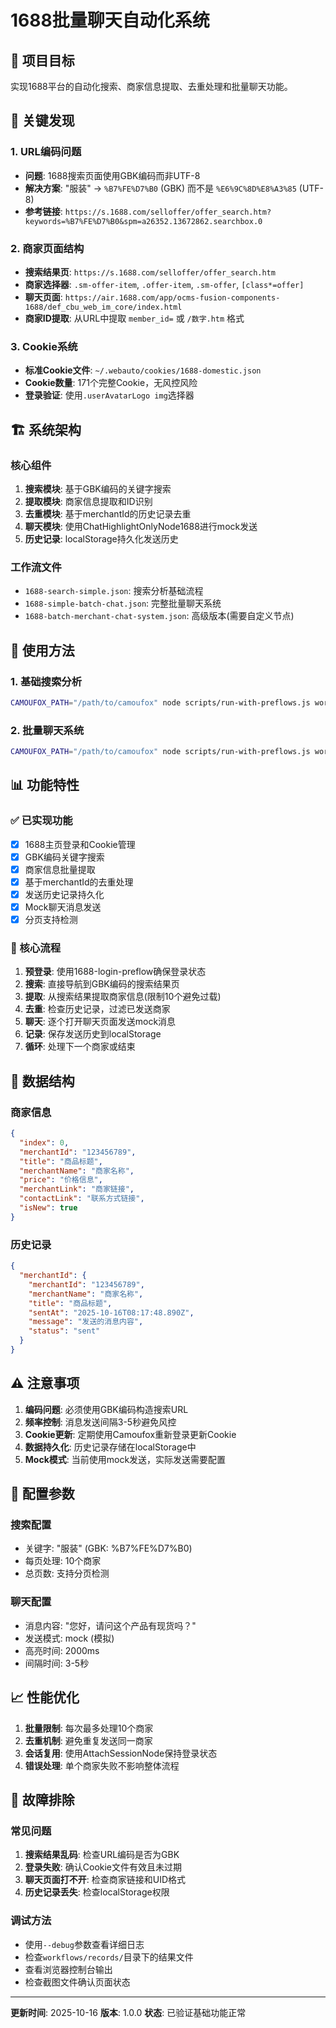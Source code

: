 # 1688批量聊天自动化系统

## 🎯 项目目标

实现1688平台的自动化搜索、商家信息提取、去重处理和批量聊天功能。

## 🔑 关键发现

### 1. URL编码问题
- **问题**: 1688搜索页面使用GBK编码而非UTF-8
- **解决方案**: "服装" → `%B7%FE%D7%B0` (GBK) 而不是 `%E6%9C%8D%E8%A3%85` (UTF-8)
- **参考链接**: `https://s.1688.com/selloffer/offer_search.htm?keywords=%B7%FE%D7%B0&spm=a26352.13672862.searchbox.0`

### 2. 商家页面结构
- **搜索结果页**: `https://s.1688.com/selloffer/offer_search.htm`
- **商家选择器**: `.sm-offer-item`, `.offer-item`, `.sm-offer`, `[class*=offer]`
- **聊天页面**: `https://air.1688.com/app/ocms-fusion-components-1688/def_cbu_web_im_core/index.html`
- **商家ID提取**: 从URL中提取 `member_id=` 或 `/数字.htm` 格式

### 3. Cookie系统
- **标准Cookie文件**: `~/.webauto/cookies/1688-domestic.json`
- **Cookie数量**: 171个完整Cookie，无风控风险
- **登录验证**: 使用`.userAvatarLogo img`选择器

## 🏗️ 系统架构

### 核心组件
1. **搜索模块**: 基于GBK编码的关键字搜索
2. **提取模块**: 商家信息提取和ID识别
3. **去重模块**: 基于merchantId的历史记录去重
4. **聊天模块**: 使用ChatHighlightOnlyNode1688进行mock发送
5. **历史记录**: localStorage持久化发送历史

### 工作流文件
- `1688-search-simple.json`: 搜索分析基础流程
- `1688-simple-batch-chat.json`: 完整批量聊天系统
- `1688-batch-merchant-chat-system.json`: 高级版本(需要自定义节点)

## 🚀 使用方法

### 1. 基础搜索分析
```bash
CAMOUFOX_PATH="/path/to/camoufox" node scripts/run-with-preflows.js workflows/1688/analysis/1688-search-simple.json --debug
```

### 2. 批量聊天系统
```bash
CAMOUFOX_PATH="/path/to/camoufox" node scripts/run-with-preflows.js workflows/1688/batch/1688-simple-batch-chat.json --debug
```

## 📊 功能特性

### ✅ 已实现功能
- [x] 1688主页登录和Cookie管理
- [x] GBK编码关键字搜索
- [x] 商家信息批量提取
- [x] 基于merchantId的去重处理
- [x] 发送历史记录持久化
- [x] Mock聊天消息发送
- [x] 分页支持检测

### 🔄 核心流程
1. **预登录**: 使用1688-login-preflow确保登录状态
2. **搜索**: 直接导航到GBK编码的搜索结果页
3. **提取**: 从搜索结果提取商家信息(限制10个避免过载)
4. **去重**: 检查历史记录，过滤已发送商家
5. **聊天**: 逐个打开聊天页面发送mock消息
6. **记录**: 保存发送历史到localStorage
7. **循环**: 处理下一个商家或结束

## 📝 数据结构

### 商家信息
```json
{
  "index": 0,
  "merchantId": "123456789",
  "title": "商品标题",
  "merchantName": "商家名称",
  "price": "价格信息",
  "merchantLink": "商家链接",
  "contactLink": "联系方式链接",
  "isNew": true
}
```

### 历史记录
```json
{
  "merchantId": {
    "merchantId": "123456789",
    "merchantName": "商家名称",
    "title": "商品标题",
    "sentAt": "2025-10-16T08:17:48.890Z",
    "message": "发送的消息内容",
    "status": "sent"
  }
}
```

## ⚠️ 注意事项

1. **编码问题**: 必须使用GBK编码构造搜索URL
2. **频率控制**: 消息发送间隔3-5秒避免风控
3. **Cookie更新**: 定期使用Camoufox重新登录更新Cookie
4. **数据持久化**: 历史记录存储在localStorage中
5. **Mock模式**: 当前使用mock发送，实际发送需要配置

## 🔧 配置参数

### 搜索配置
- 关键字: "服装" (GBK: %B7%FE%D7%B0)
- 每页处理: 10个商家
- 总页数: 支持分页检测

### 聊天配置
- 消息内容: "您好，请问这个产品有现货吗？"
- 发送模式: mock (模拟)
- 高亮时间: 2000ms
- 间隔时间: 3-5秒

## 📈 性能优化

1. **批量限制**: 每次最多处理10个商家
2. **去重机制**: 避免重复发送同一商家
3. **会话复用**: 使用AttachSessionNode保持登录状态
4. **错误处理**: 单个商家失败不影响整体流程

## 🐛 故障排除

### 常见问题
1. **搜索结果乱码**: 检查URL编码是否为GBK
2. **登录失败**: 确认Cookie文件有效且未过期
3. **聊天页面打不开**: 检查商家链接和UID格式
4. **历史记录丢失**: 检查localStorage权限

### 调试方法
- 使用`--debug`参数查看详细日志
- 检查`workflows/records/`目录下的结果文件
- 查看浏览器控制台输出
- 检查截图文件确认页面状态

---

**更新时间**: 2025-10-16
**版本**: 1.0.0
**状态**: 已验证基础功能正常